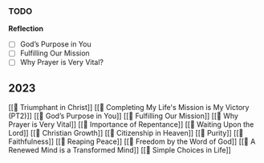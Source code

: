 ### TODO
**Reflection**
- [ ] God’s Purpose in You
- [ ] Fulfilling Our Mission
- [ ] Why Prayer is Very Vital?

## 2023
[[📝 Triumphant in Christ]]
[[📝 Completing My Life's Mission is My Victory (PT2)]]
[[📝 God’s Purpose in You]]
[[📝 Fulfilling Our Mission]]
[[📝 Why Prayer is Very Vital]]
[[📝 Importance of Repentance]]
[[📝 Waiting Upon the Lord]]
[[📝 Christian Growth]]
[[📝 Citizenship in Heaven]]
[[📝 Purity]]
[[📝 Faithfulness]]
[[📝 Reaping Peace]]
[[📝 Freedom by the Word of God]]
[[📝 A Renewed Mind is a Transformed Mind]]
[[📝 Simple Choices in Life]]